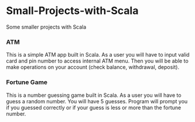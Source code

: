 # Small-Projects-with-Scala
Some smaller projects with Scala

### ATM ###
This is a simple ATM app built in Scala. 
As a user you will have to input valid card and pin number to access internal ATM menu.
Then you will be able to make operations on your account (check balance, withdrawal, deposit).

### Fortune Game ###
This is a number guessing game built in Scala. 
As a user you will have to guess a random number. You will have 5 guesses.
Program will prompt you if you guessed correctly or if your guess is less 
or more than the fortune number.

